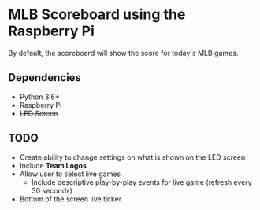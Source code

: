 # MLB Scoreboard using the Raspberry Pi
By default, the scoreboard will show the score for today's MLB games.

## Dependencies
- Python 3.6+
- Raspberry Pi
- ~~LED Screen~~


## TODO
- Create ability to change settings on what is shown on the LED screen
- Include **Team Logos**
- Allow user to select live games
    - Include descriptive play-by-play events for live game (refresh every 30 seconds)
- Bottom of the screen live ticker